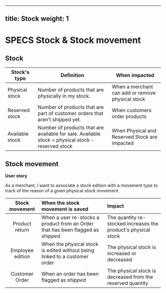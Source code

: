 
---
title: Stock
weight: 1
---

  
# SPECS Stock & Stock movement

## Stock

  
| Stock's type | Definition | When impacted | 
|-----------------|---------------------------------------------------------------------------------------------------------------------------------------------------------------------------------------------------------------------------------------------------------------------------------------------|---------------------------------------------------------------------------------------------------------------------------------------------------------------------------------------------------------------------------------------------------------------------------------------------|
| Physical stock | Number of products that are physically in my stock.| When a merchant can add or remove physical stock 
| Reserved stock | Number of products that are part of customer orders that aren’t shipped yet.| When customers order products |
| Available stock | Number of products that are available for sale. Available stock = physical stock - reserved stock | When Physical and Reserved Stock are impacted


## Stock movement

**User story**

 As a merchant, I want to associate a stock edition with a movement type to track of the reason of a given physical stock movement.

  Stock movement | When the stock movement is saved | Impact
|:--------:| :-------------|:-------------|
Product return | When a user re-stocks a product from an Order that has been flagged as _shipped_ | The quantity re-stocked increases the product's physical stock | 
Employee edition | When the physical stock is edited without being linked to a customer order | The physical stock is increased or decreased
Customer Order | When an order has been flagged as _shipped_ | The physical stock is decreased from the reserved quantity

